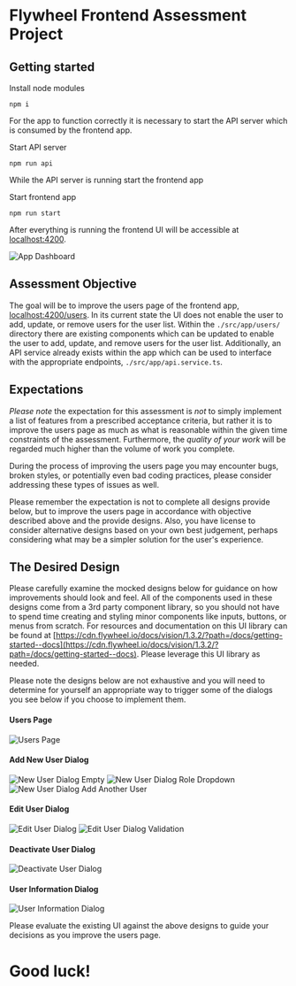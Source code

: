 # Flywheel Frontend Assessment Project

## Getting started

Install node modules
```
npm i
```

For the app to function correctly it is necessary to start the API server which is consumed by the frontend app.

Start API server
```
npm run api
```

While the API server is running start the frontend app

Start frontend app
```
npm run start
```

After everything is running the frontend UI will be accessible at [localhost:4200](http://localhost:4200/).

![App Dashboard](./design/dashboard.png)


## Assessment Objective

The goal will be to improve the users page of the frontend app, [localhost:4200/users](http://localhost:4200/users). In its current state the UI does not enable the user to add, update, or remove users for the user list. Within the `./src/app/users/` directory there are existing components which can be updated to enable the user to add, update, and remove users for the user list. Additionally, an API service already exists within the app which can be used to interface with the appropriate endpoints, `./src/app/api.service.ts`.

## Expectations

*_Please note_* the expectation for this assessment is *_not_* to simply implement a list of features from a prescribed acceptance criteria, but rather it is to improve the users page as much as what is reasonable within the given time constraints of the assessment. Furthermore, the *_quality of your work_* will be regarded much higher than the volume of work you complete.

During the process of improving the users page you may encounter bugs, broken styles, or potentially even bad coding practices, please consider addressing these types of issues as well.

Please remember the expectation is not to complete all designs provide below, but to improve the users page in accordance with objective described above and the provide designs. Also, you have license to consider alternative designs based on your own best judgement, perhaps considering what may be a simpler solution for the user's experience.


## The Desired Design

Please carefully examine the mocked designs below for guidance on how improvements should look and feel. All of the components used in these designs come from a 3rd party component library, so you should not have to spend time creating and styling minor components like inputs, buttons, or menus from scratch. For resources and documentation on this UI library can be found at [https://cdn.flywheel.io/docs/vision/1.3.2/?path=/docs/getting-started--docs](https://cdn.flywheel.io/docs/vision/1.3.2/?path=/docs/getting-started--docs). Please leverage this UI library as needed.

Please note the designs below are not exhaustive and you will need to determine for yourself an appropriate way to trigger some of the dialogs you see below if you choose to implement them.

#### Users Page

![Users Page](./design/user-list.png)

#### Add New User Dialog

![New User Dialog Empty](./design/new-user-dialog-empty.png)
![New User Dialog Role Dropdown](./design/new-user-dialog-role-dropdown.png)
![New User Dialog Add Another User](./design/new-user-dialog-add-another-user.png)

#### Edit User Dialog

![Edit User Dialog](./design/edit-user-dialog.png)
![Edit User Dialog Validation](./design/edit-user-dialog-validation.png)

#### Deactivate User Dialog

![Deactivate User Dialog](./design/deactivate-user-dialog.png)

#### User Information Dialog

![User Information Dialog](./design/user-info-dialog.png)

Please evaluate the existing UI against the above designs to guide your decisions as you improve the users page.


# Good luck!
